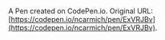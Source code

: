 # 

A Pen created on CodePen.io. Original URL: [https://codepen.io/ncarmich/pen/ExVRJBv](https://codepen.io/ncarmich/pen/ExVRJBv).


